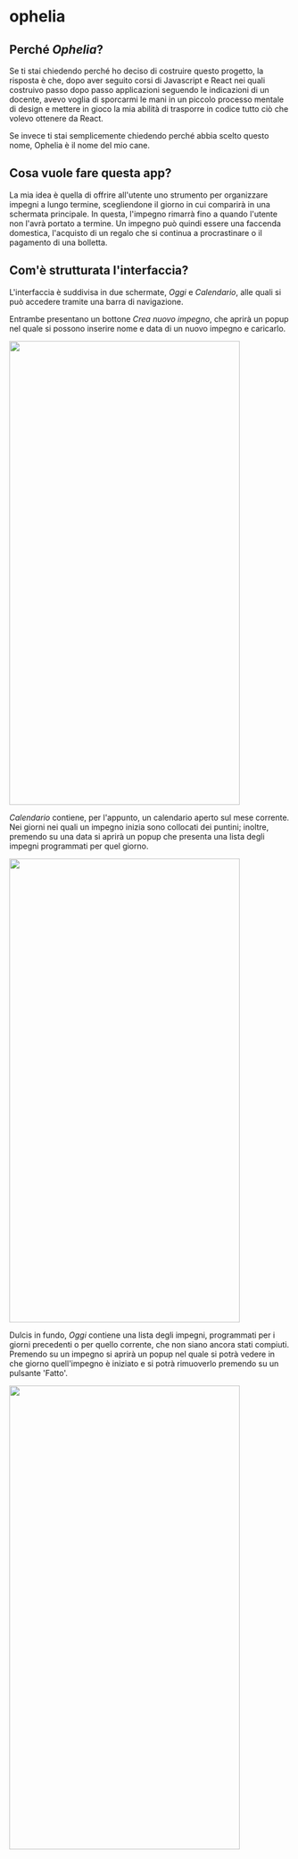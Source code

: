 # ophelia
## Perché *Ophelia*?
Se ti stai chiedendo perché ho deciso di costruire questo progetto, la risposta è che, dopo aver seguito corsi di Javascript e React nei quali costruivo passo dopo passo applicazioni seguendo le indicazioni di un docente, avevo voglia di sporcarmi le mani in un piccolo processo mentale di design e mettere in gioco la mia abilità di trasporre in codice tutto ciò che volevo ottenere da React.

Se invece ti stai semplicemente chiedendo perché abbia scelto questo nome, Ophelia è il nome del mio cane.

## Cosa vuole fare questa app?
La mia idea è quella di offrire all'utente uno strumento per organizzare impegni a lungo termine, scegliendone il giorno in cui comparirà in una schermata principale. In questa, l'impegno rimarrà fino a quando l'utente non l'avrà portato a termine. Un impegno può quindi essere una faccenda domestica, l'acquisto di un regalo che si continua a procrastinare o il pagamento di una bolletta.

## Com'è strutturata l'interfaccia?
L'interfaccia è suddivisa in due schermate, *Oggi* e *Calendario*, alle quali si può accedere tramite una barra di navigazione.

Entrambe presentano un bottone *Crea nuovo impegno*, che aprirà un popup nel quale si possono inserire nome e data di un nuovo impegno e caricarlo.

<img src="https://user-images.githubusercontent.com/80257825/111975596-147e9400-8b01-11eb-9bc2-a36d4fb4f9b6.gif" width="413" height="830"/>

*Calendario* contiene, per l'appunto, un calendario aperto sul mese corrente. Nei giorni nei quali un impegno inizia sono collocati dei puntini; inoltre, premendo su una data si aprirà un popup che presenta una lista degli impegni programmati per quel giorno.

<img src="https://user-images.githubusercontent.com/80257825/111975630-1b0d0b80-8b01-11eb-9399-358408b1e9f5.gif" width="413" height="830"/>

Dulcis in fundo, *Oggi* contiene una lista degli impegni, programmati per i giorni precedenti o per quello corrente, che non siano ancora stati compiuti. Premendo su un impegno si aprirà un popup nel quale si potrà vedere in che giorno quell'impegno è iniziato e si potrà rimuoverlo premendo su un pulsante 'Fatto'.

<img src="https://user-images.githubusercontent.com/80257825/111983712-b8207200-8b0a-11eb-89be-4c92d2db1bfd.gif" width="413" height="830"/>
